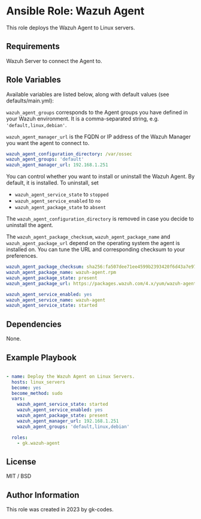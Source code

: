 Ansible Role: Wazuh Agent
=========

This role deploys the Wazuh Agent to Linux servers.

Requirements
------------

Wazuh Server to connect the Agent to.

Role Variables
--------------

Available variables are listed below, along with default values (see defaults/main.yml):

`wazuh_agent_groups` corresponds to the Agent groups you have defined in your Wazuh environment. It is a comma-separated string, e.g. `'default,linux,debian'`.

`wazuh_agent_manager_url` is the FQDN or IP address of the Wazuh Manager you want the agent to connect to.

```yml
wazuh_agent_configuration_directory: /var/ossec
wazuh_agent_groups: 'default'
wazuh_agent_manager_url: 192.168.1.251
```

You can control whether you want to install or uninstall the Wazuh Agent. By default, it is installed. To uninstall, set 

- `wazuh_agent_service_state` to `stopped`
- `wazuh_agent_service_enabled` to `no`
- `wazuh_agent_package_state` to `absent`

The `wazuh_agent_configuration_directory` is removed in case you decide to uninstall the agent.

The `wazuh_agent_package_checksum`, `wazuh_agent_package_name` and `wazuh_agent_package_url` depend on the operating system the agent is installed on. You can tune the URL and corresponding checksum to your preferences.

```yml
wazuh_agent_package_checksum: sha256:fa507dee71ee4599b2393420f6d43a7e978f559e6db8987f3ad817ed2924532e
wazuh_agent_package_name: wazuh-agent.rpm
wazuh_agent_package_state: present
wazuh_agent_package_url: https://packages.wazuh.com/4.x/yum/wazuh-agent-4.5.2-1.x86_64.rpm
```

```yml
wazuh_agent_service_enabled: yes
wazuh_agent_service_name: wazuh-agent
wazuh_agent_service_state: started
```

Dependencies
------------

None.

Example Playbook
----------------

```yml

- name: Deploy the Wazuh Agent on Linux Servers.
  hosts: linux_servers
  become: yes
  become_method: sudo
  vars:
    wazuh_agent_service_state: started
    wazuh_agent_service_enabled: yes
    wazuh_agent_package_state: present
    wazuh_agent_manager_url: 192.168.1.251
    wazuh_agent_groups: 'default,linux,debian'

  roles:
    - gk.wazuh-agent

```

License
-------

MIT / BSD

Author Information
------------------

This role was created in 2023 by gk-codes.
